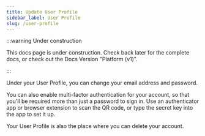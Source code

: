 ```yaml
---
title: Update User Profile
sidebar_label: User Profile
slug: /user-profile
---
```

:::warning Under construction

This docs page is under construction. Check back later for the complete docs, or check out the Docs Version "Platform (v1)". 

:::

Under your User Profile, you can change your email address and password.

You can also enable multi-factor authentication for your account, so that you'll be required more than just a password to sign in. Use an authenticator app or browser extension to scan the QR code, or type the secret key into the app to set it up.

Your User Profile is also the place where you can delete your account.